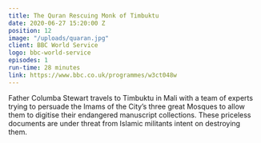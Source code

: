 ```yaml
---
title: The Quran Rescuing Monk of Timbuktu
date: 2020-06-27 15:20:00 Z
position: 12
image: "/uploads/quaran.jpg"
client: BBC World Service
logo: bbc-world-service
episodes: 1
run-time: 28 minutes
link: https://www.bbc.co.uk/programmes/w3ct048w
---
```


Father Columba Stewart travels to Timbuktu in Mali with a team of experts trying to persuade the Imams of the City’s three great Mosques to allow them to digitise their endangered manuscript collections. These priceless documents are under threat from Islamic militants intent on destroying them.